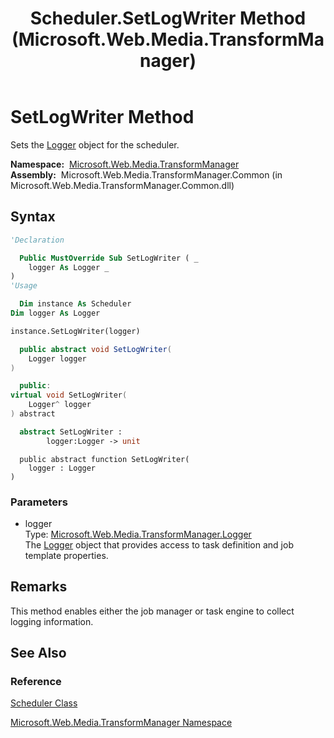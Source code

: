 ﻿---
title: Scheduler.SetLogWriter Method  (Microsoft.Web.Media.TransformManager)
TOCTitle: SetLogWriter Method
ms:assetid: M:Microsoft.Web.Media.TransformManager.Scheduler.SetLogWriter(Microsoft.Web.Media.TransformManager.Logger)
ms:mtpsurl: https://msdn.microsoft.com/en-us/library/microsoft.web.media.transformmanager.scheduler.setlogwriter(v=VS.90)
ms:contentKeyID: 35520806
ms.date: 06/14/2012
mtps_version: v=VS.90
f1_keywords:
- Microsoft.Web.Media.TransformManager.Scheduler.SetLogWriter
dev_langs:
- csharp
- jscript
- vb
- FSharp
- cpp
api_location:
- Microsoft.Web.Media.TransformManager.Common.dll
api_name:
- Microsoft.Web.Media.TransformManager.Scheduler.SetLogWriter
api_type:
- Managed
topic_type:
- apiref
- kbSyntax
product_family_name: VS
ROBOTS: INDEX,FOLLOW
---

# SetLogWriter Method

Sets the [Logger](logger-class-microsoft-web-media-transformmanager.md) object for the scheduler.

**Namespace:**  [Microsoft.Web.Media.TransformManager](microsoft-web-media-transformmanager-namespace.md)  
**Assembly:**  Microsoft.Web.Media.TransformManager.Common (in Microsoft.Web.Media.TransformManager.Common.dll)

## Syntax

```vb
'Declaration

  Public MustOverride Sub SetLogWriter ( _
    logger As Logger _
)
'Usage

  Dim instance As Scheduler
Dim logger As Logger

instance.SetLogWriter(logger)
```

```csharp
  public abstract void SetLogWriter(
    Logger logger
)
```

```cpp
  public:
virtual void SetLogWriter(
    Logger^ logger
) abstract
```

``` fsharp
  abstract SetLogWriter : 
        logger:Logger -> unit 
```

```jscript
  public abstract function SetLogWriter(
    logger : Logger
)
```

### Parameters

  - logger  
    Type: [Microsoft.Web.Media.TransformManager.Logger](logger-class-microsoft-web-media-transformmanager.md)  
    The [Logger](logger-class-microsoft-web-media-transformmanager.md) object that provides access to task definition and job template properties.  

## Remarks

This method enables either the job manager or task engine to collect logging information.

## See Also

### Reference

[Scheduler Class](scheduler-class-microsoft-web-media-transformmanager.md)

[Microsoft.Web.Media.TransformManager Namespace](microsoft-web-media-transformmanager-namespace.md)

